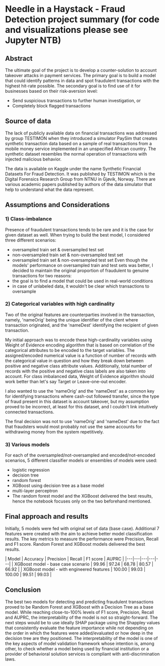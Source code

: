 # Needle in a Haystack - Fraud Detection project summary (for code and visualizations please see Jupyter NTB)

## Abstract
The ultimate goal of the project is to develop a counter-solution to account takeover attacks in payment services. The primary goal is to build a model that could identify patterns in data and spot fraudulent transactions with the highest hit-rate possible. The secondary goal is to find use of it for businesses based on their risk-aversion level:
- Send suspicious transactions to further human investigation, or
- Completely block flagged transactions

## Source of data
The lack of publicly available data on financial transactions was addressed by group TESTIMON when they introduced a simulator PaySim that creates synthetic transaction data based on a sample of real transactions from a mobile money service implemented in an unspecified African country. The synthetic dataset resembles the normal operation of transactions with injected malicious behavior.

The data is available on Kaggle under the name Synthetic Financial Datasets For Fraud Detection. It was published by TESTIMON which is the Digital Forensics Research Group from NTNU in Gjøvik, Norway. There are various academic papers published by authors of the data simulator that help to understand what the data represent.

## Assumptions and Considerations
### 1) Class-imbalance
Presence of fraudulent transactions tends to be rare and it is the case for given dataset as well. When trying to build the best model, I considered three different scenarios:
- oversampled train set & oversampled test set
- non-oversampled train set & non-oversampled test set
- oversampled train set & non-oversampled test set
Even though the models' performance on oversampled train and test sets was better, I decided to maintain the original proportion of fraudulent to genuine transactions for two reasons:
- the goal is to find a model that could be used in real-world conditions
- in case of unlabeled data, it wouldn't be clear which transactions to oversample

### 2) Categorical variables with high cardinality
Two of the original features are counterparties involved in the transaction, namely, 'nameOrig' being the unique identifier of the client where transaction originated, and the 'nameDest' identifying the recipient of given transaction.

My initial approach was to encode these high-cardinality variables using Weight of Evidence encoding algorithm that is based on correlation of the categorical attributes to be encoded to the target variables. The assigned/encoded numerical value is a function of number of records with the categorical value in question and how they break down between positive and negative class attribute values. Additionally, total number of records with the positive and negative class labels are also taken into account. For class imbalanced data, Weight of Evidence algorithm should work better than let's say Target or Leave-one-out encoder.

I also wanted to use the 'nameOrig' and the 'nameDest' as a common key for identifying transactions where cash-out followed transfer, since the type of fraud present in this dataset is account takeover, but my assumption proved to be incorrect, at least for this dataset, and I couldn't link intuitively connected transactions.

The final decision was not to use 'nameOrig' and 'nameDest' due to the fact that fraudsters would most probably not use the same accounts for withdrawing money from the system repetitively.

### 3) Various models
For each of the oversampled/not-oversampled and encoded/not-encoded scenarios, 5 different classifier models or ensembles of models were used:
- logistic regression
- decision tree
- random forest
- XGBoost using decision tree as a base model
- multi-layer perceptron
- The random forest model and the XGBoost delivered the best results, hence the notebook focuses only on the two beforehand mentioned.

## Final approach and results
Initially, 5 models were fed with original set of data (base case). Additional 7 features were created with the aim to achieve better model classification results. The key metrics to measure the performance were Precision, Recall and F1 score. Random Forest and XGBoost models delivered the best results.  

| Model | Accuracy | Precision | Recall | F1 score | AUPRC |
|---|---|---|---|---|
| XGBoost model - base case scenario  | 99.96 | 97.24 | 68.78 | 80.57 | 66.92 |
| XGBoost model - with engineered features  | 100.00 | 99.03 | 100.00 | 99.51 | 99.03 |

## Conclusion
The best two models for detecting and predicting fraudulent transactions proved to be Random Forest and XGBoost with a Decision Tree as a base model. While reaching close-to-100% levels of F1 score, Precision, Recall and AUPRC, the interpretability of the model is not so straight-forward. The next steps would be to use ideally SHAP package using the Shappley values that consistently evaluate the feature importance while not depending on the order in which the features were added/evaluated or how deep in the decision tree are they positioned. The interpretability of the model is one of the key aspects of model validation framework whose intention is, among other, to check whether a model being used by financial institution or a provider of behavioral solution services is compliant with anti-discrimination laws.

